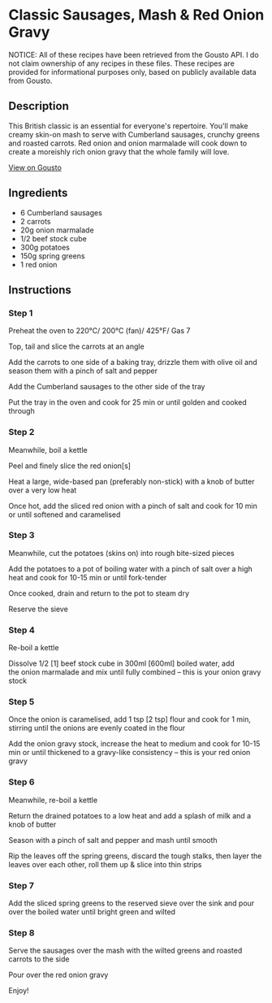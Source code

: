 # Classic Sausages, Mash & Red Onion Gravy

NOTICE: All of these recipes have been retrieved from the Gousto API. I do not claim ownership of any recipes in these files. These recipes are provided for informational purposes only, based on publicly available data from Gousto.

## Description

This British classic is an essential for everyone's repertoire. You'll make creamy skin-on mash to serve with Cumberland sausages, crunchy greens and roasted carrots. Red onion and onion marmalade will cook down to create a moreishly rich onion gravy that the whole family will love.

[View on Gousto](https://www.gousto.co.uk/recipes/cookbook/classic-sausages-mash-red-onion-gravy)

## Ingredients

- 6 Cumberland sausages
- 2 carrots
- 20g onion marmalade
- 1/2 beef stock cube
- 300g potatoes
- 150g spring greens
- 1 red onion

## Instructions


### Step 1

Preheat the oven to 220°C/ 200°C (fan)/ 425°F/ Gas 7 


Top, tail and slice the carrots at an angle


Add the carrots to one side of a baking tray, drizzle them with olive oil and season them with a pinch of salt and pepper


Add the Cumberland sausages to the other side of the tray


Put the tray in the oven and cook for 25 min or until golden and cooked through


### Step 2

Meanwhile, boil a kettle


Peel and finely slice the red onion<span class="text-danger">[s] </span>


Heat a large, wide-based pan (preferably non-stick) with a knob of butter over a very low heat


Once hot, add the sliced red onion with a pinch of salt and cook for 10 min or until softened and caramelised


### Step 3

Meanwhile, cut the potatoes (skins on) into rough bite-sized pieces


Add the potatoes to a pot of boiling water with a pinch of salt over a high heat and cook for 10-15 min or until fork-tender


Once cooked, drain and return to the pot to steam dry


Reserve the sieve


### Step 4

Re-boil a kettle 


Dissolve 1/2 <span class="text-danger">[1]</span> beef stock cube in 300ml <span class="text-danger">[600ml]</span> boiled water, add the onion marmalade and mix until fully combined – this is your onion gravy stock


### Step 5

Once the onion is caramelised, add 1 tsp <span class="text-danger">[2 tsp]</span> flour and cook for 1 min, stirring until the onions are evenly coated in the flour


Add the onion gravy stock, increase the heat to medium and cook for 10-15 min or until thickened to a gravy-like consistency – this is your red onion gravy


### Step 6

Meanwhile, re-boil a kettle


Return the drained potatoes to a low heat and add a splash of milk and a knob of butter


Season with a pinch of salt and pepper and mash until smooth


<span class="text-highlight">Rip the leaves off the spring greens, discard the tough stalks, then layer the leaves over each other, roll them up &amp; slice into thin strips</span>


### Step 7

Add the<span class="text-highlight"> sliced spring greens</span> to the reserved sieve over the sink and pour over the boiled water until bright green and wilted

### Step 8

Serve the sausages over the mash with the wilted <span class="text-highlight">greens</span> and roasted carrots to the side


Pour over the red onion gravy


Enjoy!

